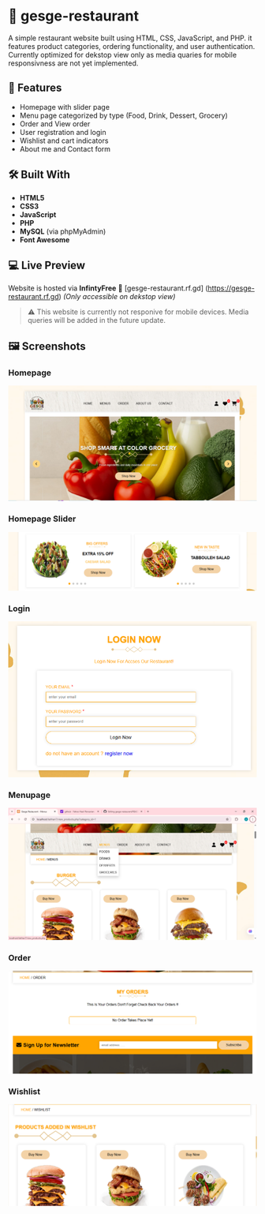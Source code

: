 # 🍔 gesge-restaurant
A simple restaurant website built using HTML, CSS, JavaScript, and PHP. it features product categories, ordering functionality, and user authentication. Currently optimized for dekstop view only as media quaries for mobile responsivness are not yet implemented.

## 📌 Features
- Homepage with slider page
- Menu page categorized by type (Food, Drink, Dessert, Grocery)
- Order and View order
- User registration and login
- Wishlist and cart indicators
- About me and Contact form

## 🛠 Built With
- **HTML5**
- **CSS3**
- **JavaScript**
- **PHP**
- **MySQL** (via phpMyAdmin)
- **Font Awesome**

## 💻 Live Preview
Website is hosted via **InfintyFree**
🔗
[gesge-restaurant.rf.gd] (https://gesge-restaurant.rf.gd) *(Only accessible on dekstop view)*

> ⚠ This website is currently not responive for mobile devices. Media queries will be added in the future update.

## 🖼 Screenshots

### Homepage
![homepage](assets/homepage.png)

### Homepage Slider
![homepage-slider](assets/homepage-slider.png)

### Login
![login](assets/login.png)

### Menupage
![menupage](assets/menupage.png)

### Order
![order](assets/order.png)

### Wishlist
![wishlist](assets/wishlist.png)

